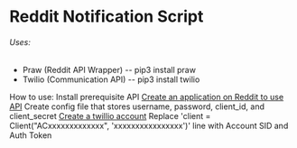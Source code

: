 # Reddit Notification Script

###### Uses:
- Praw (Reddit API Wrapper) -- pip3 install praw
- Twilio (Communication API) -- pip3 install twilio


How to use:
Install prerequisite API
[Create an application on Reddit to use API](https://www.reddit.com/prefs/apps)
Create config file that stores username, password, client_id, and client_secret
[Create a twillio account](https://console.twilio.com)
Replace 'client = Client("ACxxxxxxxxxxxxx", 'xxxxxxxxxxxxxxxx')' line with Account SID and Auth Token 

